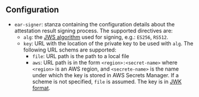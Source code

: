 ## Configuration

- `ear-signer`: stanza containing the configuration details about the attestation
  result signing process.  The supported directives are:
  - `alg`: the [JWS algorithm](https://www.iana.org/assignments/jose/jose.xhtml#web-signature-encryption-algorithms)
    used for signing, e.g.: `ES256`, `RS512`.
  - `key`: URL with the location of the private key to be used with `alg`. The
    following URL schems are supported:
    - `file`: URL path is the path to a local file
    - `aws`: URL path is in the form `<region>:<secret-name>` where `<region>`
      is an AWS region, and `<secrete-name>` is the name under which the key is
      stored in AWS Secrets Manager.
    If a scheme is not specified, `file` is assumed.
    The key is in [JWK format](https://datatracker.ietf.org/doc/rfc7517/).
